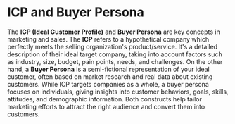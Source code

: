 # ICP and Buyer Persona

The **ICP (Ideal Customer Profile)** and **Buyer Persona** are key concepts in marketing and sales. The **ICP** refers to a hypothetical company which perfectly meets the selling organization's product/service. It's a detailed description of their ideal target company, taking into account factors such as industry, size, budget, pain points, needs, and challenges. On the other hand, a **Buyer Persona** is a semi-fictional representation of your ideal customer, often based on market research and real data about existing customers. While ICP targets companies as a whole, a buyer persona focuses on individuals, giving insights into customer behaviors, goals, skills, attitudes, and demographic information. Both constructs help tailor marketing efforts to attract the right audience and convert them into customers.